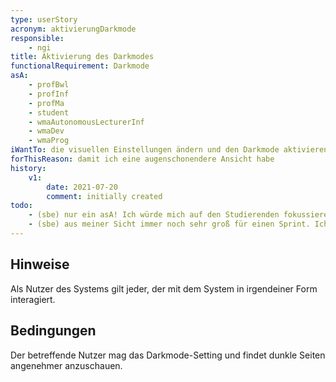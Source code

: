 ```yaml
---
type: userStory
acronym: aktivierungDarkmode
responsible:
    - ngi
title: Aktivierung des Darkmodes
functionalRequirement: Darkmode
asA: 
    - profBwl 
    - profInf
    - profMa
    - student
    - wmaAutonomousLecturerInf
    - wmaDev
    - wmaProg
iWantTo: die visuellen Einstellungen ändern und den Darkmode aktivieren
forThisReason: damit ich eine augenschonendere Ansicht habe
history:
    v1:
        date: 2021-07-20
        comment: initially created
todo:
    - (sbe) nur ein asA! Ich würde mich auf den Studierenden fokussieren und ggfs. andere Nutzer in den Hinweisen nennen. 
    - (sbe) aus meiner Sicht immer noch sehr groß für einen Sprint. Ich würde mit einem Detail starten, also z.B. "Hintergrund und Font umschalten"    
---
```


## Hinweise
Als Nutzer des Systems gilt jeder, der mit dem System in irgendeiner Form interagiert.

## Bedingungen
Der betreffende Nutzer mag das Darkmode-Setting und findet dunkle Seiten angenehmer anzuschauen.